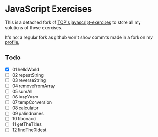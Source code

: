 # JavaScript Exercises
This is a detached fork of [TOP's javascript-exercises](https://github.com/TheOdinProject/javascript-exercises) to store all my solutions of these exercises.

It's not a regular fork as [github won't show commits made in a fork on my profile.](https://docs.github.com/en/account-and-profile/setting-up-and-managing-your-github-profile/managing-contribution-settings-on-your-profile/why-are-my-contributions-not-showing-up-on-my-profile#commit-was-made-in-a-fork)

## Todo
- [x] 01 helloWorld
- [ ] 02 repeatString
- [ ] 03 reverseString
- [ ] 04 removeFromArray
- [ ] 05 sumAll
- [ ] 06 leapYears
- [ ] 07 tempConversion
- [ ] 08 calculator
- [ ] 09 palindromes
- [ ] 10 fibonacci
- [ ] 11 getTheTitles
- [ ] 12 findTheOldest